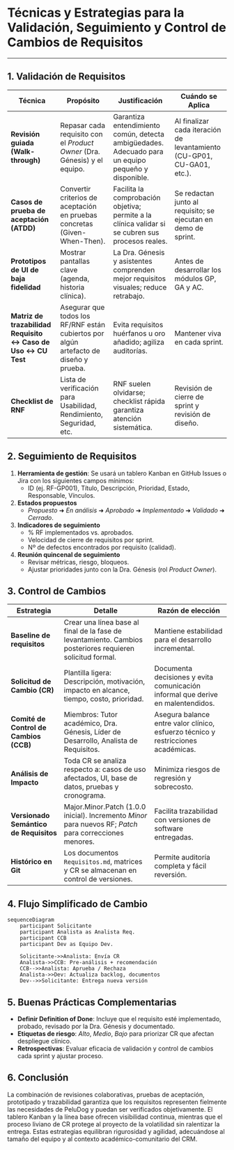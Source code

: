# **Técnicas y Estrategias para la Validación, Seguimiento y Control de Cambios de Requisitos**

---

## 1. Validación de Requisitos

| Técnica                                                      | Propósito                                                                             | Justificación                                                                                      | Cuándo se Aplica                                                       |
| ------------------------------------------------------------ | ------------------------------------------------------------------------------------- | -------------------------------------------------------------------------------------------------- | ---------------------------------------------------------------------- |
| **Revisión guiada (Walk-through)**                           | Repasar cada requisito con el _Product Owner_ (Dra. Génesis) y el equipo.             | Garantiza entendimiento común, detecta ambigüedades. Adecuado para un equipo pequeño y disponible. | Al finalizar cada iteración de levantamiento (CU-GP01, CU-GA01, etc.). |
| **Casos de prueba de aceptación (ATDD)**                     | Convertir criterios de aceptación en pruebas concretas (Given-When-Then).             | Facilita la comprobación objetiva; permite a la clínica validar si se cubren sus procesos reales.  | Se redactan junto al requisito; se ejecutan en demo de sprint.         |
| **Prototipos de UI de baja fidelidad**                       | Mostrar pantallas clave (agenda, historia clínica).                                   | La Dra. Génesis y asistentes comprenden mejor requisitos visuales; reduce retrabajo.               | Antes de desarrollar los módulos GP, GA y AC.                          |
| **Matriz de trazabilidad Requisito ↔ Caso de Uso ↔ CU Test** | Asegurar que todos los RF/RNF están cubiertos por algún artefacto de diseño y prueba. | Evita requisitos huérfanos u oro añadido; agiliza auditorías.                                      | Mantener viva en cada sprint.                                          |
| **Checklist de RNF**                                         | Lista de verificación para Usabilidad, Rendimiento, Seguridad, etc.                   | RNF suelen olvidarse; checklist rápida garantiza atención sistemática.                             | Revisión de cierre de sprint y revisión de diseño.                     |

## 2. Seguimiento de Requisitos

1. **Herramienta de gestión**: Se usará un tablero Kanban en GitHub Issues o Jira con los siguientes campos mínimos:
   - ID (ej. RF-GP001), Título, Descripción, Prioridad, Estado, Responsable, Vínculos.
2. **Estados propuestos**
   - _Propuesto_ ➜ _En análisis_ ➜ _Aprobado_ ➜ _Implementado_ ➜ _Validado_ ➜ _Cerrado_.
3. **Indicadores de seguimiento**
   - % RF implementados vs. aprobados.
   - Velocidad de cierre de requisitos por sprint.
   - Nº de defectos encontrados por requisito (calidad).
4. **Reunión quincenal de seguimiento**
   - Revisar métricas, riesgo, bloqueos.
   - Ajustar prioridades junto con la Dra. Génesis (rol _Product Owner_).

## 3. Control de Cambios

| Estrategia                             | Detalle                                                                                                    | Razón de elección                                                                 |
| -------------------------------------- | ---------------------------------------------------------------------------------------------------------- | --------------------------------------------------------------------------------- |
| **Baseline de requisitos**             | Crear una línea base al final de la fase de levantamiento. Cambios posteriores requieren solicitud formal. | Mantiene estabilidad para el desarrollo incremental.                              |
| **Solicitud de Cambio (CR)**           | Plantilla ligera: Descripción, motivación, impacto en alcance, tiempo, costo, prioridad.                   | Documenta decisiones y evita comunicación informal que derive en malentendidos.   |
| **Comité de Control de Cambios (CCB)** | Miembros: Tutor académico, Dra. Génesis, Líder de Desarrollo, Analista de Requisitos.                      | Asegura balance entre valor clínico, esfuerzo técnico y restricciones académicas. |
| **Análisis de Impacto**                | Toda CR se analiza respecto a: casos de uso afectados, UI, base de datos, pruebas y cronograma.            | Minimiza riesgos de regresión y sobrecosto.                                       |
| **Versionado Semántico de Requisitos** | Major.Minor.Patch (1.0.0 inicial). Incremento _Minor_ para nuevos RF; _Patch_ para correcciones menores.   | Facilita trazabilidad con versiones de software entregadas.                       |
| **Histórico en Git**                   | Los documentos `Requisitos.md`, matrices y CR se almacenan en control de versiones.                        | Permite auditoría completa y fácil reversión.                                     |

## 4. Flujo Simplificado de Cambio

```
sequenceDiagram
    participant Solicitante
    participant Analista as Analista Req.
    participant CCB
    participant Dev as Equipo Dev.

    Solicitante->>Analista: Envía CR
    Analista->>CCB: Pre-análisis + recomendación
    CCB-->>Analista: Aprueba / Rechaza
    Analista->>Dev: Actualiza backlog, documentos
    Dev-->>Solicitante: Entrega nueva versión
```

## 5. Buenas Prácticas Complementarias

- **Definir Definition of Done**: Incluye que el requisito esté implementado, probado, revisado por la Dra. Génesis y documentado.
- **Etiquetas de riesgo**: _Alto_, _Medio_, _Bajo_ para priorizar CR que afectan despliegue clínico.
- **Retrospectivas**: Evaluar eficacia de validación y control de cambios cada sprint y ajustar proceso.

## 6. Conclusión

La combinación de revisiones colaborativas, pruebas de aceptación, prototipado y trazabilidad garantiza que los requisitos representen fielmente las necesidades de PeluDog y puedan ser verificados objetivamente. El tablero Kanban y la línea base ofrecen visibilidad continua, mientras que el proceso liviano de CR protege al proyecto de la volatilidad sin ralentizar la entrega. Estas estrategias equilibran rigurosidad y agilidad, adecuándose al tamaño del equipo y al contexto académico-comunitario del CRM.
